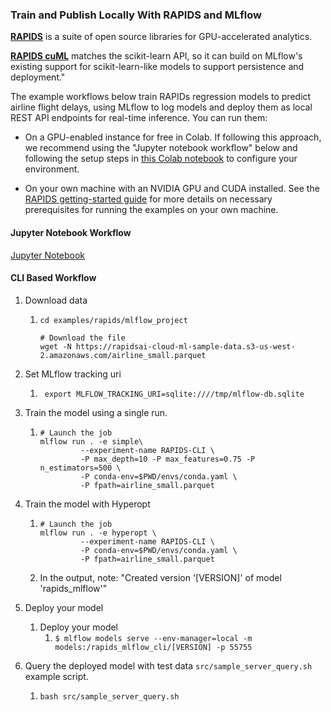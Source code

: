 ### Train and Publish Locally With RAPIDS and MLflow
**[RAPIDS](https://rapids.ai/)** is a suite of open source libraries for GPU-accelerated analytics.

**[RAPIDS cuML](https://github.com/rapidsai/cuml)** matches the scikit-learn API, so it can build on MLflow's existing support for scikit-learn-like models to support
persistence and deployment."

The example workflows below train RAPIDs regression models to predict airline flight delays, using
MLflow to log models and deploy them as local REST API endpoints for real-time inference. You can run them:

* On a GPU-enabled instance for free in Colab. If following this approach, we recommend using the "Jupyter notebook workflow" below
and following the setup steps in [this Colab notebook](https://colab.research.google.com/drive/1rY7Ln6rEE1pOlfSHCYOVaqt8OvDO35J0#forceEdit=true&offline=true&sandboxMode=true) to configure your
environment.

* On your own machine with an NVIDIA GPU and CUDA installed. See the [RAPIDS getting-started guide](https://rapids.ai/start.html)
for more details on necessary prerequisites for running the examples on your own machine.


#### Jupyter Notebook Workflow
[Jupyter Notebook](notebooks/rapids_mlflow.ipynb)

#### CLI Based Workflow
1. Download data
    1. `cd examples/rapids/mlflow_project`
        ```shell script
        # Download the file
        wget -N https://rapidsai-cloud-ml-sample-data.s3-us-west-2.amazonaws.com/airline_small.parquet
        ```
1. Set MLflow tracking uri
    1. ```shell script
        export MLFLOW_TRACKING_URI=sqlite:////tmp/mlflow-db.sqlite
       ```
1. Train the model using a single run.
    1. ```shell script
       # Launch the job
       mlflow run . -e simple\
                --experiment-name RAPIDS-CLI \
                -P max_depth=10 -P max_features=0.75 -P n_estimators=500 \
                -P conda-env=$PWD/envs/conda.yaml \
                -P fpath=airline_small.parquet
       ```
1. Train the model with Hyperopt
    1. ```shell script
       # Launch the job
       mlflow run . -e hyperopt \
                --experiment-name RAPIDS-CLI \
                -P conda-env=$PWD/envs/conda.yaml \
                -P fpath=airline_small.parquet
       ```
    1. In the output, note: "Created version '[VERSION]' of model 'rapids_mlflow'"

1. Deploy your model
    1. Deploy your model
        1. `$ mlflow models serve --env-manager=local -m models:/rapids_mlflow_cli/[VERSION] -p 55755`

1. Query the deployed model with test data `src/sample_server_query.sh` example script.
    1. `bash src/sample_server_query.sh`
